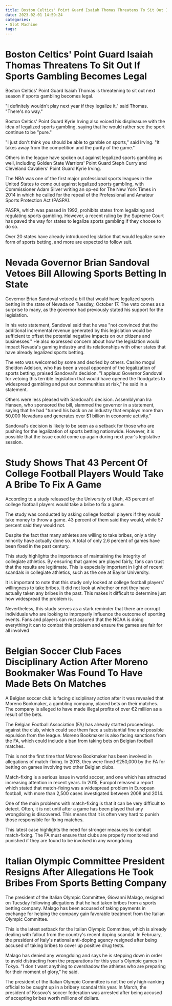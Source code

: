 ```yaml
---
title: Boston Celtics' Point Guard Isaiah Thomas Threatens To Sit Out If Sports Gambling Becomes Legal
date: 2023-02-01 14:59:24
categories:
- Slot Machine
tags:
---
```



#  Boston Celtics' Point Guard Isaiah Thomas Threatens To Sit Out If Sports Gambling Becomes Legal

Boston Celtics' Point Guard Isaiah Thomas is threatening to sit out next season if sports gambling becomes legal.

"I definitely wouldn't play next year if they legalize it," said Thomas. "There's no way."

Boston Celtics' Point Guard Kyrie Irving also voiced his displeasure with the idea of legalized sports gambling, saying that he would rather see the sport continue to be "pure."

"I just don't think you should be able to gamble on sports," said Irving. "It takes away from the competition and the purity of the game."

Others in the league have spoken out against legalized sports gambling as well, including Golden State Warriors' Point Guard Steph Curry and Cleveland Cavaliers' Point Guard Kyrie Irving.

The NBA was one of the first major professional sports leagues in the United States to come out against legalized sports gambling, with Commissioner Adam Silver writing an op-ed for The New York Times in 2014 in which he called for the repeal of the Professional and Amateur Sports Protection Act (PASPA).

PASPA, which was passed in 1992, prohibits states from legalizing and regulating sports gambling. However, a recent ruling by the Supreme Court has paved the way for states to legalize sports gambling if they choose to do so.

Over 20 states have already introduced legislation that would legalize some form of sports betting, and more are expected to follow suit.

#  Nevada Governor Brian Sandoval Vetoes Bill Allowing Sports Betting In State 

Governor Brian Sandoval vetoed a bill that would have legalized sports betting in the state of Nevada on Tuesday, October 17. The veto comes as a surprise to many, as the governor had previously stated his support for the legislation.

In his veto statement, Sandoval said that he was "not convinced that the additional incremental revenue generated by this legislation would be sufficient to offset the potential negative impacts on our citizens and businesses." He also expressed concern about how the legislation would impact Nevada's gaming industry and its relationships with other states that have already legalized sports betting.

The veto was welcomed by some and decried by others. Casino mogul Sheldon Adelson, who has been a vocal opponent of the legalization of sports betting, praised Sandoval's decision. "I applaud Governor Sandoval for vetoing this terrible legislation that would have opened the floodgates to widespread gambling and put our communities at risk," he said in a statement.

Others were less pleased with Sandoval's decision. Assemblyman Ira Hansen, who sponsored the bill, slammed the governor in a statement, saying that he had "turned his back on an industry that employs more than 50,000 Nevadans and generates over $1 billion in economic activity."

Sandoval's decision is likely to be seen as a setback for those who are pushing for the legalization of sports betting nationwide. However, it is possible that the issue could come up again during next year's legislative session.

#  Study Shows That 43 Percent Of College Football Players Would Take A Bribe To Fix A Game 

According to a study released by the University of Utah, 43 percent of college football players would take a bribe to fix a game.

The study was conducted by asking college football players if they would take money to throw a game. 43 percent of them said they would, while 57 percent said they would not.

Despite the fact that many athletes are willing to take bribes, only a tiny minority have actually done so. A total of only 2.6 percent of games have been fixed in the past century.

This study highlights the importance of maintaining the integrity of collegiate athletics. By ensuring that games are played fairly, fans can trust that the results are legitimate. This is especially important in light of recent scandals in collegiate athletics, such as the one at Baylor University.

It is important to note that this study only looked at college football players’ willingness to take bribes. It did not look at whether or not they have actually taken any bribes in the past. This makes it difficult to determine just how widespread the problem is.

Nevertheless, this study serves as a stark reminder that there are corrupt individuals who are looking to improperly influence the outcome of sporting events. Fans and players can rest assured that the NCAA is doing everything it can to combat this problem and ensure the games are fair for all involved

#  Belgian Soccer Club Faces Disciplinary Action After Moreno Bookmaker Was Found To Have Made Bets On Matches 

A Belgian soccer club is facing disciplinary action after it was revealed that Moreno Bookmaker, a gambling company, placed bets on their matches. The company is alleged to have made illegal profits of over €2 million as a result of the bets.

The Belgian Football Association (FA) has already started proceedings against the club, which could see them face a substantial fine and possible expulsion from the league. Moreno Bookmaker is also facing sanctions from the FA, which could include a ban from taking bets on Belgian football matches.

This is not the first time that Moreno Bookmaker has been involved in allegations of match-fixing. In 2013, they were fined €250,000 by the FA for betting on games involving two other Belgian clubs.

Match-fixing is a serious issue in world soccer, and one which has attracted increasing attention in recent years. In 2015, Europol released a report which stated that match-fixing was a widespread problem in European football, with more than 2,500 cases investigated between 2008 and 2014.

One of the main problems with match-fixing is that it can be very difficult to detect. Often, it is not until after a game has been played that any wrongdoing is discovered. This means that it is often very hard to punish those responsible for fixing matches.

This latest case highlights the need for stronger measures to combat match-fixing. The FA must ensure that clubs are properly monitored and punished if they are found to be involved in any wrongdoing.

#  Italian Olympic Committee President Resigns After Allegations He Took Bribes From Sports Betting Company

The president of the Italian Olympic Committee, Giovanni Malago, resigned on Tuesday following allegations that he had taken bribes from a sports betting company. Malago has been accused of taking payments in exchange for helping the company gain favorable treatment from the Italian Olympic Committee.

This is the latest setback for the Italian Olympic Committee, which is already dealing with fallout from the country's recent doping scandal. In February, the president of Italy's national anti-doping agency resigned after being accused of taking bribes to cover up positive drug tests.

Malago has denied any wrongdoing and says he is stepping down in order to avoid distracting from the preparations for this year's Olympic games in Tokyo. "I don't want anything to overshadow the athletes who are preparing for their moment of glory," he said.

The president of the Italian Olympic Committee is not the only high-ranking official to be caught up in a bribery scandal this year. In March, the president of Kosovo's soccer federation was arrested after being accused of accepting bribes worth millions of dollars.